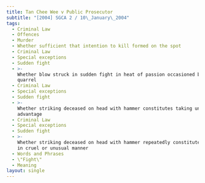 ```yaml
---
title: Tan Chee Wee v Public Prosecutor
subtitle: "[2004] SGCA 2 / 10\_January\_2004"
tags:
  - Criminal Law
  - Offences
  - Murder
  - Whether sufficient that intention to kill formed on the spot
  - Criminal Law
  - Special exceptions
  - Sudden fight
  - >-
    Whether blow struck in sudden fight in heat of passion occasioned by sudden
    quarrel
  - Criminal Law
  - Special exceptions
  - Sudden fight
  - >-
    Whether striking deceased on head with hammer constitutes taking undue
    advantage
  - Criminal Law
  - Special exceptions
  - Sudden fight
  - >-
    Whether striking deceased on head with hammer repeatedly constitutes acting
    in cruel or unusual manner
  - Words and Phrases
  - \"Fight\"
  - Meaning
layout: single
---
```


